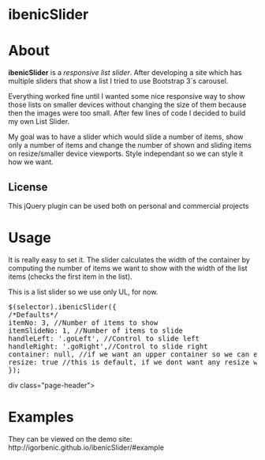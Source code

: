 ibenicSlider
============

<div id="about" class="container">
<div class="page-header">
<h1>About</h1>
</div>
<p>
<strong>ibenicSlider</strong> is a <em>responsive list slider</em>. After developing a site which has multiple sliders that show a list I tried to use Bootstrap 3`s carousel.
</p>
<p>Everything worked fine until I wanted some nice responsive way to show those lists on smaller devices without changing the size of them because then the images were too small.
After few lines of code I decided to build my own List Slider.
</p>
<p>
My goal was to have a slider which would slide a number of items, show only a number of items and change the number of shown and sliding items on resize/smaller device viewports.
Style independant so we can style it how we want.
</p>
<h2>License</h2>
<p>This jQuery plugin can be used both on personal and commercial projects</p>
</div>
<div id="usage" class="container">
<div class="page-header">
<h1>Usage</h1>
</div>
<p>It is really easy to set it. The slider calculates the width of the container by computing the number of items we want to show with the width of the list items (checks the first item in the list).</p>
<p>This is a list slider so we use only UL, for now.</p>
<pre>
$(selector).ibenicSlider({
/*Defaults*/
itemNo: 3, //Number of items to show
itemSlideNo: 1, //Number of items to slide
handleLeft: '.goLeft', //Control to slide left
handleRight: '.goRight',//Control to slide right
container: null, //if we want an upper container so we can easily customize the position with CSS, set it to a selector such as "#container"
resize: true //this is default, if we dont want any resize we set it to false
});
</pre>
</div>

div class="page-header">
<h1>Examples</h1>
</div>
<p>
They can be viewed on the demo site: http://igorbenic.github.io/ibenicSlider/#example
</p>

</div>
